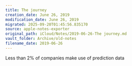 ```yaml
---
title: The journey
creation_date: June 26, 2019
modification_date: June 26, 2019
migrated: 2025-09-20T01:45:56.835170
source: apple-notes-exporter
original_path: iCloud/Notes/2019-06-26-The journey.md
vault_folder: Archive/old-notes
filename_date: 2019-06-26
---
```





Less than 2% of companies make use of prediction data

